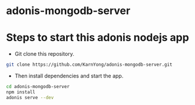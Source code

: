 # adonis-mongodb-server

# Steps to start this adonis nodejs app
* Git clone this repository.
```bash
git clone https://github.com/KarnYong/adonis-mongodb-server.git
```
* Then install dependencies and start the app.
```bash
cd adonis-mongodb-server
npm install
adonis serve --dev
```
